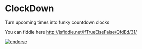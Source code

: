 ClockDown
=========

Turn upcoming times into funky countdown clocks

You can fiddle here
http://jsfiddle.net/IfTrueElseFalse/QfdEd/31/

[![endorse](http://api.coderwall.com/moak/endorsecount.png)](http://coderwall.com/moak)